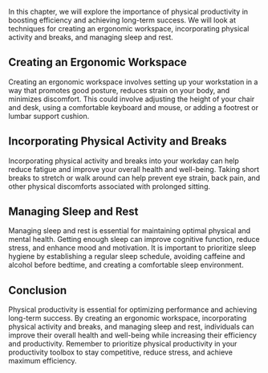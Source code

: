 
In this chapter, we will explore the importance of physical productivity in boosting efficiency and achieving long-term success. We will look at techniques for creating an ergonomic workspace, incorporating physical activity and breaks, and managing sleep and rest.

Creating an Ergonomic Workspace
-------------------------------

Creating an ergonomic workspace involves setting up your workstation in a way that promotes good posture, reduces strain on your body, and minimizes discomfort. This could involve adjusting the height of your chair and desk, using a comfortable keyboard and mouse, or adding a footrest or lumbar support cushion.

Incorporating Physical Activity and Breaks
------------------------------------------

Incorporating physical activity and breaks into your workday can help reduce fatigue and improve your overall health and well-being. Taking short breaks to stretch or walk around can help prevent eye strain, back pain, and other physical discomforts associated with prolonged sitting.

Managing Sleep and Rest
-----------------------

Managing sleep and rest is essential for maintaining optimal physical and mental health. Getting enough sleep can improve cognitive function, reduce stress, and enhance mood and motivation. It is important to prioritize sleep hygiene by establishing a regular sleep schedule, avoiding caffeine and alcohol before bedtime, and creating a comfortable sleep environment.

Conclusion
----------

Physical productivity is essential for optimizing performance and achieving long-term success. By creating an ergonomic workspace, incorporating physical activity and breaks, and managing sleep and rest, individuals can improve their overall health and well-being while increasing their efficiency and productivity. Remember to prioritize physical productivity in your productivity toolbox to stay competitive, reduce stress, and achieve maximum efficiency.
